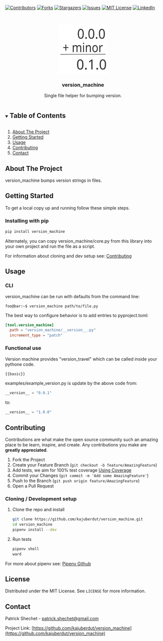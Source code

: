 <!--
*** Thanks for checking out the Best-README-Template. If you have a suggestion
*** that would make this better, please fork the repo and create a pull request
*** or simply open an issue with the tag "enhancement".
*** Thanks again! Now go create something AMAZING! :D
***
***
***
*** To avoid retyping too much info. Do a search and replace for the following:
*** kajuberdut, version_machine, twitter_handle, patrick.shechet@gmail.com, version_machine, String functions in pure Python
-->



<!-- PROJECT SHIELDS -->
<!--
*** I'm using markdown "reference style" links for readability.
*** Reference links are enclosed in brackets [ ] instead of parentheses ( ).
*** See the bottom of this document for the declaration of the reference variables
*** for contributors-url, forks-url, etc. This is an optional, concise syntax you may use.
*** https://www.markdownguide.org/basic-syntax/#reference-style-links
-->
[![Contributors][contributors-shield]][contributors-url]
[![Forks][forks-shield]][forks-url]
[![Stargazers][stars-shield]][stars-url]
[![Issues][issues-shield]][issues-url]
[![MIT License][license-shield]][license-url]
[![LinkedIn][linkedin-shield]][linkedin-url]



<!-- PROJECT LOGO -->
<br />
<p align="center">
  <a href="https://github.com/kajuberdut/version_machine">
    <img src="https://raw.githubusercontent.com/kajuberdut/version_machine/main/images/icon.svg" alt="icon" width="160" height="160">
  </a>

  <h3 align="center">version_machine</h3>

  <p align="center">
    Single file helper for bumping version. 
  </p>
</p>



<!-- TABLE OF CONTENTS -->
<details open="open">
  <summary><h2 style="display: inline-block">Table of Contents</h2></summary>
  <ol>
    <li>
      <a href="#about-the-project">About The Project</a>
    </li>
    <li>
      <a href="#getting-started">Getting Started</a>
    </li>
    <li><a href="#usage">Usage</a>
    </li>
    <li><a href="#contributing">Contributing</a></li>
    <!-- <li><a href="#license">License</a></li> -->
    <li><a href="#contact">Contact</a></li>
  </ol>
</details>



<!-- ABOUT THE PROJECT -->
## About The Project

version_machine bumps version strings in files.


<!-- GETTING STARTED -->
## Getting Started

To get a local copy up and running follow these simple steps.

### Installing with pip

  ```sh
  pip install version_machine
  ```

  Alternately, you can copy version_machine/core.py from this library into your own project and run the file as a script.

For information about cloning and dev setup see: [Contributing](#Contributing)


<!-- USAGE EXAMPLES -->
## Usage

### CLI
version_machine can be run with defaults from the command line:

```console
foo@bar:~$ version_machine path/to/file.py
```

The best way to configure behavior is to add entries to pyproject.toml:

```toml
[tool.version_machine]
  path = "version_machine/__version__.py"
  increment_type = "patch"
```

### Functional use
Version machine provides "version_travel" which can be called inside your pythone code.


```python
{{basic}}
```

examples/example_version.py is update by the above code from:

```python
__version__ = "0.0.1"
```

to:

```python
__version__ = "1.0.0"
```

<!-- CONTRIBUTING -->
## Contributing

Contributions are what make the open source community such an amazing place to be learn, inspire, and create. Any contributions you make are **greatly appreciated**.

1. Fork the Project
2. Create your Feature Branch (`git checkout -b feature/AmazingFeature`)
3. Add tests, we aim for 100% test coverage [Using Coverage](https://coverage.readthedocs.io/en/coverage-5.3.1/#using-coverage-py)
4. Commit your Changes (`git commit -m 'Add some AmazingFeature'`)
5. Push to the Branch (`git push origin feature/AmazingFeature`)
6. Open a Pull Request

### Cloning / Development setup
1. Clone the repo and install
    ```sh
    git clone https://github.com/kajuberdut/version_machine.git
    cd version_machine
    pipenv install --dev
    ```
2. Run tests
    ```sh
    pipenv shell
    ward
    ```
  For more about pipenv see: [Pipenv Github](https://github.com/pypa/pipenv)



<!-- LICENSE -->
## License

Distributed under the MIT License. See `LICENSE` for more information.


<!-- CONTACT -->
## Contact

Patrick Shechet - patrick.shechet@gmail.com

Project Link: [https://github.com/kajuberdut/version_machine](https://github.com/kajuberdut/version_machine)




<!-- MARKDOWN LINKS & IMAGES -->
<!-- https://www.markdownguide.org/basic-syntax/#reference-style-links -->
[contributors-shield]: https://img.shields.io/github/contributors/kajuberdut/version_machine.svg?style=for-the-badge
[contributors-url]: https://github.com/kajuberdut/version_machine/graphs/contributors
[forks-shield]: https://img.shields.io/github/forks/kajuberdut/version_machine.svg?style=for-the-badge
[forks-url]: https://github.com/kajuberdut/version_machine/network/members
[stars-shield]: https://img.shields.io/github/stars/kajuberdut/version_machine.svg?style=for-the-badge
[stars-url]: https://github.com/kajuberdut/version_machine/stargazers
[issues-shield]: https://img.shields.io/github/issues/kajuberdut/version_machine.svg?style=for-the-badge
[issues-url]: https://github.com/kajuberdut/version_machine/issues
[license-shield]: https://img.shields.io/badge/License-MIT-orange.svg?style=for-the-badge
[license-url]: https://github.com/kajuberdut/version_machine/blob/main/LICENSE
[linkedin-shield]: https://img.shields.io/badge/-LinkedIn-black.svg?style=for-the-badge&logo=linkedin&colorB=555
[linkedin-url]: https://www.linkedin.com/in/patrick-shechet
